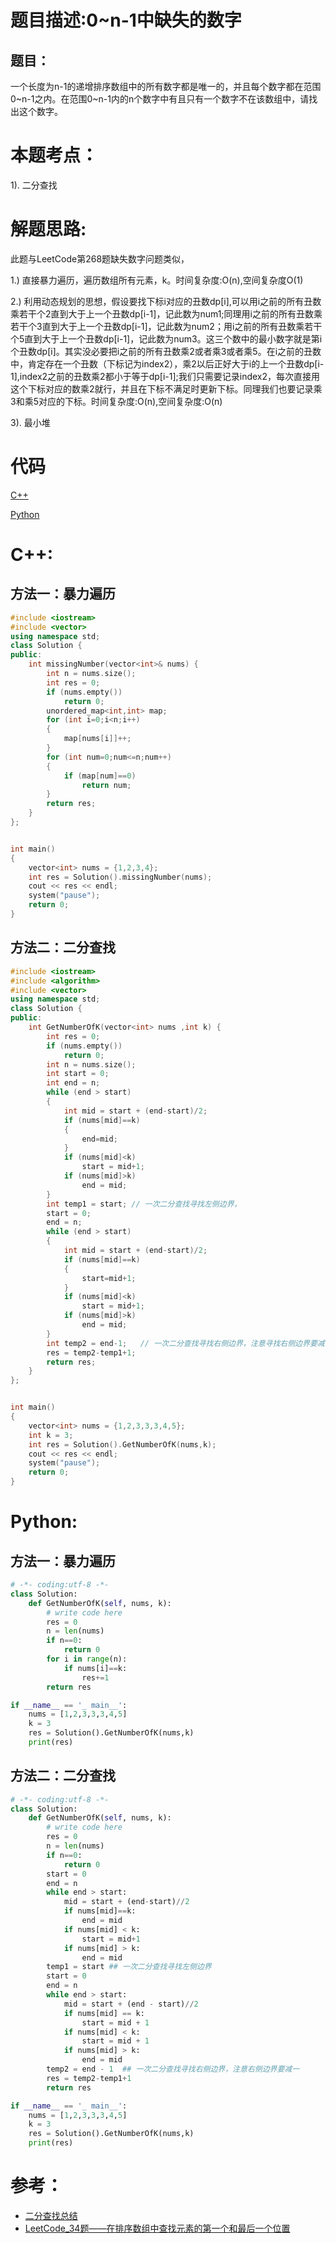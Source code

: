 # 题目描述:0~n-1中缺失的数字
## 题目：
一个长度为n-1的递增排序数组中的所有数字都是唯一的，并且每个数字都在范围0~n-1之内。在范围0~n-1内的n个数字中有且只有一个数字不在该数组中，请找出这个数字。

# 本题考点：
  
  1). 二分查找  
  
# 解题思路:
  此题与LeetCode第268题缺失数字问题类似，
  
  1.) 直接暴力遍历，遍历数组所有元素，k。时间复杂度:O(n),空间复杂度O(1)
  
  2.) 利用动态规划的思想，假设要找下标i对应的丑数dp[i],可以用i之前的所有丑数乘若干个2直到大于上一个丑数dp[i-1]，记此数为num1;同理用i之前的所有丑数乘若干个3直到大于上一个丑数dp[i-1]，记此数为num2；用i之前的所有丑数乘若干个5直到大于上一个丑数dp[i-1]，记此数为num3。这三个数中的最小数字就是第i个丑数dp[i]。其实没必要把i之前的所有丑数乘2或者乘3或者乘5。在i之前的丑数中，肯定存在一个丑数（下标记为index2），乘2以后正好大于i的上一个丑数dp[i-1],index2之前的丑数乘2都小于等于dp[i-1];我们只需要记录index2，每次直接用这个下标对应的数乘2就行，并且在下标不满足时更新下标。同理我们也要记录乘3和乘5对应的下标。时间复杂度:O(n),空间复杂度:O(n)
  
  3). 最小堆

# 代码

[C++](./MissingNumber.cpp)

[Python](./MissingNumber.py)

# C++:
## 方法一：暴力遍历
```c++
#include <iostream>
#include <vector>
using namespace std;
class Solution {
public:
    int missingNumber(vector<int>& nums) {
        int n = nums.size();
        int res = 0;
        if (nums.empty())
            return 0;
        unordered_map<int,int> map;
        for (int i=0;i<n;i++)
        {
            map[nums[i]]++;
        }
        for (int num=0;num<=n;num++)
        {
            if (map[num]==0)
                return num;
        }
        return res;
    }
};


int main()
{
	vector<int> nums = {1,2,3,4};
	int res = Solution().missingNumber(nums);
	cout << res << endl;
	system("pause");
	return 0;
}
```

## 方法二：二分查找
```c++
#include <iostream>
#include <algorithm>
#include <vector>
using namespace std;
class Solution {
public:
    int GetNumberOfK(vector<int> nums ,int k) {
        int res = 0;
        if (nums.empty())
            return 0;
        int n = nums.size();
        int start = 0;
        int end = n;
        while (end > start)
        {
            int mid = start + (end-start)/2;
            if (nums[mid]==k)
            {
                end=mid;
            }
            if (nums[mid]<k)
                start = mid+1;
            if (nums[mid]>k)
                end = mid;
        }
        int temp1 = start; // 一次二分查找寻找左侧边界，
        start = 0;
        end = n;
        while (end > start)
        {
            int mid = start + (end-start)/2;
            if (nums[mid]==k)
            {
                start=mid+1;
            }
            if (nums[mid]<k)
                start = mid+1;
            if (nums[mid]>k)
                end = mid;
        }
        int temp2 = end-1;   // 一次二分查找寻找右侧边界，注意寻找右侧边界要减一
        res = temp2-temp1+1;
        return res;
    }
};


int main()
{
	vector<int> nums = {1,2,3,3,3,4,5};
	int k = 3;
	int res = Solution().GetNumberOfK(nums,k);
	cout << res << endl;
	system("pause");
	return 0;
}
```



# Python:
## 方法一：暴力遍历
```python
# -*- coding:utf-8 -*-
class Solution:
    def GetNumberOfK(self, nums, k):
        # write code here
        res = 0
        n = len(nums)
        if n==0:
            return 0
        for i in range(n):
            if nums[i]==k:
                res+=1
        return res

if __name__ == '_ main__':
    nums = [1,2,3,3,3,4,5]
    k = 3
    res = Solution().GetNumberOfK(nums,k)    
    print(res)
```

## 方法二：二分查找
```python
# -*- coding:utf-8 -*-
class Solution:
    def GetNumberOfK(self, nums, k):
        # write code here
        res = 0
        n = len(nums)
        if n==0:
            return 0
        start = 0
        end = n
        while end > start:
            mid = start + (end-start)//2
            if nums[mid]==k:
                end = mid
            if nums[mid] < k:
                start = mid+1
            if nums[mid] > k:
                end = mid
        temp1 = start ## 一次二分查找寻找左侧边界
        start = 0
        end = n
        while end > start:
            mid = start + (end - start)//2
            if nums[mid] == k:
                start = mid + 1
            if nums[mid] < k:
                start = mid + 1
            if nums[mid] > k:
                end = mid
        temp2 = end - 1  ## 一次二分查找寻找右侧边界，注意右侧边界要减一
        res = temp2-temp1+1
        return res

if __name__ == '_ main__':
    nums = [1,2,3,3,3,4,5]
    k = 3
    res = Solution().GetNumberOfK(nums,k)    
    print(res)
```



# 参考：
  -  [二分查找总结](https://github.com/bryceustc/LeetCode_Note/blob/master/cpp/Find-First-And-Last-Position-Of-Element-In-Sorted-Array/BinarySearch.md)
  -  [LeetCode_34题——在排序数组中查找元素的第一个和最后一个位置](https://github.com/bryceustc/LeetCode_Note/blob/master/cpp/Find-First-And-Last-Position-Of-Element-In-Sorted-Array/README.md)



